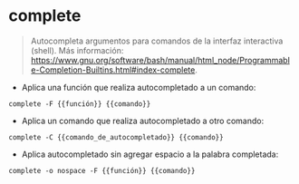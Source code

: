 # complete

> Autocompleta argumentos para comandos de la interfaz interactiva (shell).
> Más información: <https://www.gnu.org/software/bash/manual/html_node/Programmable-Completion-Builtins.html#index-complete>.

- Aplica una función que realiza autocompletado a un comando:

`complete -F {{función}} {{comando}}`

- Aplica un comando que realiza autocompletado a otro comando:

`complete -C {{comando_de_autocompletado}} {{comando}}`

- Aplica autocompletado sin agregar espacio a la palabra completada:

`complete -o nospace -F {{función}} {{comando}}`
